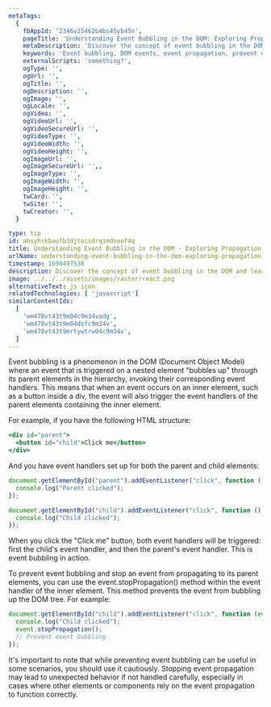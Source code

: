 ```yaml
---
metaTags:
  {
    fbAppId: '2346v25462b4bs45yb45n',
    pageTitle: 'Understanding Event Bubbling in the DOM: Exploring Propagation and Prevention',
    metaDescription: 'Discover the concept of event bubbling in the DOM and learn how events propagate from nested elements to their parent elements. Explore real-world examples of event bubbling and understand how to prevent it using the event.stopPropagation() method. Enhance your web development skills by mastering event handling and control.',
    keywords: 'Event bubbling, DOM events, event propagation, prevent default, event handling, web development, event.stopPropagation(), event bubbling prevention, nested elements, event listeners.',
    externalScripts: 'something?',
    ogType: '',
    ogUrl: '',
    ogTitle: '',
    ogDescription: '',
    ogImage: '',
    ogLocale: '',
    ogVideo: '',
    ogVideoUrl: '',
    ogVideoSecureUrl: '',
    ogVideoType: '',
    ogVideoWidth: '',
    ogVideoHeight: '',
    ogImageUrl: '',
    ogImageSecureUrl: '',,
    ogImageType: '',
    ogImageWidth: '',
    ogImageHeight: '',
    twCard: '',
    twSite: '',
    twCreator: '',
  }

type: tip
id: ahsyhskbaufb3djtoisdrqimdseof4q
title: Understanding Event Bubbling in the DOM - Exploring Propagation and Prevention
urlName: understanding-event-bubbling-in-the-dom-exploring-propagation-and-prevention
timestamp: 1690497538
description: Discover the concept of event bubbling in the DOM and learn how events propagate from nested elements to their parent elements. Explore real-world examples of event bubbling and understand how to prevent it using the event.stopPropagation() method. Enhance your web development skills by mastering event handling and control.
image: ../../../assets/images/raster/react.png
alternativeText: js icon
relatedTechnologies: [ 'javascript']
similarContentIds:
  [
    'wm478vt43t9m04c9m34vadg',
    'wm478vt43t9m04dsfc9m34v',
    'wm478vt43t9mrtywtrw04c9m34v',
  ]
---
```


Event bubbling is a phenomenon in the DOM (Document Object Model) where an event that is triggered on a nested element "bubbles up" through its parent elements in the hierarchy, invoking their corresponding event handlers. This means that when an event occurs on an inner element, such as a button inside a div, the event will also trigger the event handlers of the parent elements containing the inner element.

For example, if you have the following HTML structure:

```jsx
<div id="parent">
  <button id="child">Click me</button>
</div>
```

And you have event handlers set up for both the parent and child elements:

```jsx
document.getElementById("parent").addEventListener("click", function () {
  console.log("Parent clicked");
});

document.getElementById("child").addEventListener("click", function () {
  console.log("Child clicked");
});
```

When you click the "Click me" button, both event handlers will be triggered: first the child's event handler, and then the parent's event handler. This is event bubbling in action.

To prevent event bubbling and stop an event from propagating to its parent elements, you can use the event.stopPropagation() method within the event handler of the inner element. This method prevents the event from bubbling up the DOM tree. For example:

```jsx
document.getElementById("child").addEventListener("click", function (event) {
  console.log("Child clicked");
  event.stopPropagation();
  // Prevent event bubbling
});
```

It's important to note that while preventing event bubbling can be useful in some scenarios, you should use it cautiously. Stopping event propagation may lead to unexpected behavior if not handled carefully, especially in cases where other elements or components rely on the event propagation to function correctly.
